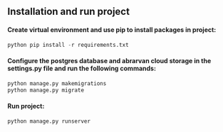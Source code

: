 ## Installation and run project
#### Create virtual environment and use pip to install packages in project:
```python
python pip install -r requirements.txt
```

#### Configure the postgres database and abrarvan cloud storage in the settings.py file and run the following commands:
```python
python manage.py makemigrations
python manage.py migrate
```

#### Run project:
```python
python manage.py runserver
```
